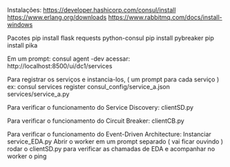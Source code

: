 Instalações:
https://developer.hashicorp.com/consul/install
https://www.erlang.org/downloads
https://www.rabbitmq.com/docs/install-windows

Pacotes
pip install flask requests python-consul
pip install pybreaker
pip install pika


Em um prompt:
consul agent -dev
acessar: http://localhost:8500/ui/dc1/services

Para registrar os serviços e instancia-los, ( um prompt para cada serviço ) ex:
consul services register consul_config/service_a.json
services/service_a.py

Para verificar o funcionamento do Service Discovery:
clientSD.py

Para verificar o funcionamento do  Circuit Breaker:
clientCB.py

Para verificar o funcionamento do  Event-Driven Architecture:
Instanciar  service_EDA.py
Abrir o worker em um prompt separado ( vai ficar ouvindo )
rodar o clientSD.py para verificar as chamadas de EDA e acompanhar no worker o ping 


 
